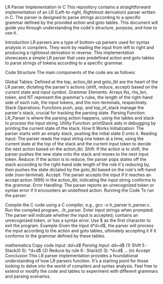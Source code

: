LR Parser Implementation in C
This repository contains a straightforward implementation of an LR (Left-to-right, Rightmost derivation) parser written in C. The parser is designed to parse strings according to a specific grammar defined by the provided action and goto tables. This document will guide you through understanding the code's structure, purpose, and how to use it.

Introduction
LR parsers are a type of bottom-up parsers used for syntax analysis in compilers. They work by reading the input from left to right and producing a rightmost derivation in reverse. This implementation showcases a simple LR parser that uses predefined action and goto tables to parse strings of tokens according to a specific grammar.

Code Structure
The main components of the code are as follows:

Global Tables: Defined at the top, action_tbl and goto_tbl are the heart of the LR parser, dictating the parser's actions (shift, reduce, accept) based on the current state and input symbol.
Grammar Elements: Arrays lhs, rhs_len, token, and NT represent the grammar's rules, the length of the right-hand side of each rule, the input tokens, and the non-terminals, respectively.
Stack Operations: Functions push, pop, and top_of_stack manage the parser's stack, crucial for tracking the parsing state.
Parsing Function: LR_Parser is where the parsing action happens, using the tables and stack to process the input string.
Utility Function: printStack aids in debugging by printing the current state of the stack.
How It Works
Initialization: The parser starts with an empty stack, pushing the initial state 0 onto it.
Reading Input: The parser reads the input string one token at a time, using the current state at the top of the stack and the current input token to decide the next action based on the action_tbl.
Shift: If the action is to shift, the parser pushes the new state onto the stack and moves to the next input token.
Reduce: If the action is to reduce, the parser pops states off the stack according to the right-hand side length of the rule it's reducing by, then pushes the state dictated by the goto_tbl based on the rule's left-hand side (non-terminal).
Accept: The parser accepts the input if it reaches an accept action (999) in the action_tbl, indicating the input string conforms to the grammar.
Error Handling: The parser reports an unrecognized token or syntax error if it encounters an undefined action.
Running the Code
To run the parser:

Compile the C code using a C compiler, e.g., gcc -o lr_parser lr_parser.c.
Run the compiled program, ./lr_parser.
Enter input strings when prompted. The parser will indicate whether the input is accepted, contains an unrecognized token, or has a syntax error. Use $ as the first character to exit the program.
Example
Given the input d*d+d$, the parser will process the input according to the action and goto tables, ultimately accepting it if it conforms to the grammar defined by these tables.

mathematica
Copy code
Input: d*d+d$
Parsing Input: d*d+d$
(1) Shift 5 : Stack(0 5): *d+d$
(2) Reduce by rule 6 : Stack(0 3): *d+d$
...
(n) Accept
Conclusion
This LR parser implementation provides a foundational understanding of how LR parsers function. It's a starting point for those looking to delve into the world of compilers and syntax analysis. Feel free to extend or modify the code and tables to experiment with different grammars and parsing scenarios.
